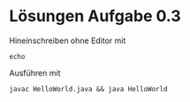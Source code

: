 # Lösungen Aufgabe 0.3

Hineinschreiben ohne Editor mit
```
echo
```

Ausführen mit
```
javac HelloWorld.java && java HelloWorld
```
